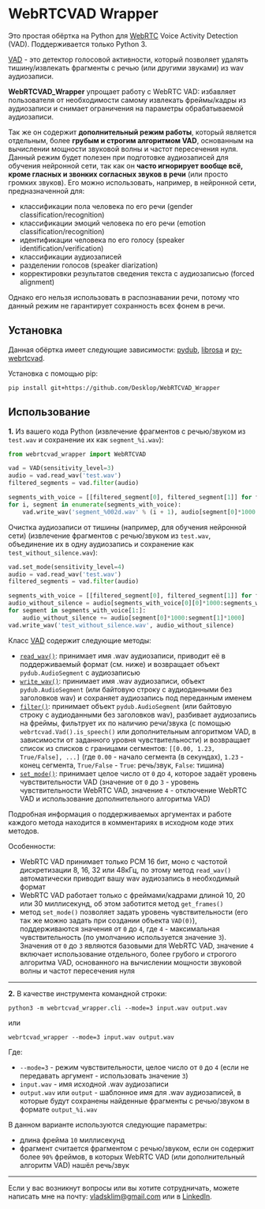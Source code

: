# WebRTCVAD Wrapper

Это простая обёртка на Python для [WebRTC](https://webrtc.org/) Voice Activity Detection (VAD). Поддерживается только Python 3.

[VAD](https://en.wikipedia.org/wiki/Voice_activity_detection) - это детектор голосовой активности, который позволяет удалять тишину/извлекать фрагменты с речью (или другими звуками) из wav аудиозаписи.

**WebRTCVAD_Wrapper** упрощает работу с WebRTC VAD: избавляет пользователя от необходимости самому извлекать фреймы/кадры из аудиозаписи и снимает ограничения на параметры обрабатываемой аудиозаписи.

Так же он содержит **дополнительный режим работы**, который является отдельным, более **грубым и строгим алгоритмом VAD**, основанным на вычислении мощности звуковой волны и частот пересечения нуля. Данный режим будет полезен при подготовке аудиозаписей для обучения нейронной сети, так как он **часто игнорирует вообще всё, кроме гласных и звонких согласных звуков в речи** (или просто громких звуков). Его можно использовать, например, в нейронной сети, предназначенной для:

- классификации пола человека по его речи (gender classification/recognition)
- классификации эмоций человека по его речи (emotion classification/recognition)
- идентификации человека по его голосу (speaker identification/verification)
- классификации аудиозаписей
- разделении голосов (speaker diarization)
- корректировки результатов сведения текста с аудиозаписью (forced alignment)

Однако его нельзя использовать в распознавании речи, потому что данный режим не гарантирует сохранность всех фонем в речи.

## Установка

Данная обёртка имеет следующие зависимости: [pydub](https://github.com/jiaaro/pydub), [librosa](https://github.com/librosa/librosa) и [py-webrtcvad](https://github.com/wiseman/py-webrtcvad).

Установка с помощью pip:
```
pip install git+https://github.com/Desklop/WebRTCVAD_Wrapper
```

## Использование

**1.** Из вашего кода Python (извлечение фрагментов с речью/звуком из `test.wav` и сохранение их как `segment_%i.wav`):
```python
from webrtcvad_wrapper import WebRTCVAD

vad = VAD(sensitivity_level=3)
audio = vad.read_wav('test.wav')
filtered_segments = vad.filter(audio)

segments_with_voice = [[filtered_segment[0], filtered_segment[1]] for filtered_segment in filtered_segments if filtered_segment[-1]]
for i, segment in enumerate(segments_with_voice):
    vad.write_wav('segment_%002d.wav' % (i + 1), audio[segment[0]*1000:segment[1]*1000])
```

Очистка аудиозаписи от тишины (например, для обучения нейронной сети) (извлечение фрагментов с речью/звуком из `test.wav`, объединение их в одну аудиозапись и сохранение как `test_without_silence.wav`):
```python
vad.set_mode(sensitivity_level=4)
audio = vad.read_wav('test.wav')
filtered_segments = vad.filter(audio)

segments_with_voice = [[filtered_segment[0], filtered_segment[1]] for filtered_segment in filtered_segments if filtered_segment[-1]]
audio_without_silence = audio[segments_with_voice[0][0]*1000:segments_with_voice[0][1]*1000]
for segment in segments_with_voice[1:]:
    audio_without_silence += audio[segment[0]*1000:segment[1]*1000]
vad.write_wav('test_without_silence.wav', audio_without_silence)
```

Класс [VAD](https://github.com/Desklop/WebRTCVAD_Wrapper/blob/master/webrtcvad_wrapper/webrtcvad_wrapper.py#L39) содержит следующие методы:
- [`read_wav()`](https://github.com/Desklop/WebRTCVAD_Wrapper/blob/master/webrtcvad_wrapper/webrtcvad_wrapper.py#L373): принимает имя .wav аудиозаписи, приводит её в поддерживаемый формат (см. ниже) и возвращает объект `pydub.AudioSegment` с аудиозаписью
- [`write_wav()`](https://github.com/Desklop/WebRTCVAD_Wrapper/blob/master/webrtcvad_wrapper/webrtcvad_wrapper.py#L394): принимает имя .wav аудиозаписи, объект `pydub.AudioSegment` (или байтовую строку с аудиоданными без заголовков wav) и сохраняет аудиозапись под переданным именем
- [`filter()`](https://github.com/Desklop/WebRTCVAD_Wrapper/blob/master/webrtcvad_wrapper/webrtcvad_wrapper.py#L77): принимает объект `pydub.AudioSegment` (или байтовую строку с аудиоданными без заголовков wav), разбивает аудиозапись на фреймы, фильтрует их по наличию речи/звука (с помощью `webrtcvad.Vad().is_speech()` или дополнительным алгоритмом VAD, в зависимости от заданного уровня чувствительности) и возвращает список из списков с границами сегментов: `[[0.00, 1.23, True/False], ...]` (где `0.00` - начало сегмента (в секундах), `1.23` - конец сегмента, `True/False` - `True`: речь/звук, `False`: тишина)
- [`set_mode()`](https://github.com/Desklop/WebRTCVAD_Wrapper/blob/master/webrtcvad_wrapper/webrtcvad_wrapper.py#L63): принимает целое число от `0` до `4`, которое задаёт уровень чувствительности VAD (значение от `0` до `3` - уровень чувствительности WebRTC VAD, значение `4` - отключение WebRTC VAD и использование дополнительного алгоритма VAD)

Подробная информация о поддерживаемых аргументах и работе каждого метода находится в комментариях в исходном коде этих методов.

Особенности:
- WebRTC VAD принимает только PCM 16 бит, моно с частотой дискретизации 8, 16, 32 или 48кГц, по этому метод `read_wav()` автоматически приводит вашу wav аудиозапись в необходимый формат
- WebRTC VAD работает только с фреймами/кадрами длиной 10, 20 или 30 миллисекунд, об этом заботится метод `get_frames()`
- метод `set_mode()` позволяет задать уровень чувствительности (его так же можно задать при создании объекта `VAD(0)`), поддерживаются значения от `0` до `4`, где `4` - максимальная чувствительность (по умолчанию используется значение `3`). Значения от `0` до `3` являются базовыми для WebRTC VAD, значение `4` включает использование отдельного, более грубого и строгого алгоритма VAD, основанного на вычислении мощности звуковой волны и частот пересечения нуля

---

**2.** В качестве инструмента командной строки:
```
python3 -m webrtcvad_wrapper.cli --mode=3 input.wav output.wav
```
или
```
webrtcvad_wrapper --mode=3 input.wav output.wav
```

Где:
- `--mode=3` - режим чувствительности, целое число от `0` до `4` (если не передавать аргумент - использовать значение `3`)
- `input.wav` - имя исходной .wav аудиозаписи
- `output.wav` или `output` - шаблонное имя для .wav аудиозаписей, в которые будут сохранены найденные фрагменты с речью/звуком в формате `output_%i.wav`

В данном варианте используются следующие параметры:
- длина фрейма `10` миллисекунд
- фрагмент считается фрагментом с речью/звуком, если он содержит более `90%` фреймов, в которых WebRTC VAD (или дополнительный алгоритм VAD) нашёл речь/звук

---

Если у вас возникнут вопросы или вы хотите сотрудничать, можете написать мне на почту: vladsklim@gmail.com или в [LinkedIn](https://www.linkedin.com/in/vladklim/).